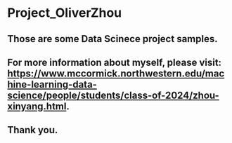 # Project_OliverZhou


## Those are some Data Scinece project samples.

## For more information about myself, please visit: https://www.mccormick.northwestern.edu/machine-learning-data-science/people/students/class-of-2024/zhou-xinyang.html.

## Thank you.





